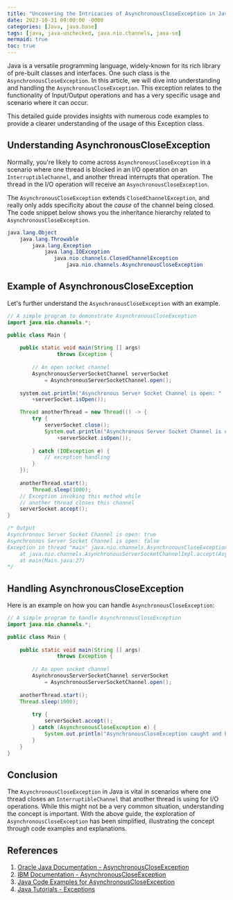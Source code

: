 ```yaml
---
title: "Uncovering the Intricacies of AsynchronousCloseException in Java"
date: 2023-10-31 09:00:00 -0000
categories: [Java, java.base]
tags: [java, java-unchecked, java.nio.channels, java-se]
mermaid: true
toc: true
---
```



Java is a versatile programming language, widely-known for its rich library of pre-built classes and interfaces. One such class is the `AsynchronousCloseException`. In this article, we will dive into understanding and handling the `AsynchronousCloseException`. This exception relates to the functionality of Input/Output operations and has a very specific usage and scenario where it can occur. 

This detailed guide provides insights with numerous code examples to provide a clearer understanding of the usage of this Exception class. 

## Understanding AsynchronousCloseException

Normally, you're likely to come across `AsynchronousCloseException` in a scenario where one thread is blocked in an I/O operation on an `InterruptibleChannel`, and another thread interrupts that operation. The thread in the I/O operation will receive an `AsynchronousCloseException`.

The `AsynchronousCloseException` extends `ClosedChannelException`, and really only adds specificity about the *cause* of the channel being closed. The code snippet below shows you the inheritance hierarchy related to `AsynchronousCloseException`.

```java
java.lang.Object
    java.lang.Throwable
        java.lang.Exception
            java.lang.IOException
               java.nio.channels.ClosedChannelException
                   java.nio.channels.AsynchronousCloseException
```
## Example of AsynchronousCloseException

Let's further understand the `AsynchronousCloseException` with an example.

```java
// A simple program to demonstrate AsynchronousCloseException
import java.nio.channels.*;

public class Main {
      
    public static void main(String [] args) 
                throws Exception {
                          
        // An open socket channel
        AsynchronousServerSocketChannel serverSocket
            = AsynchronousServerSocketChannel.open();
		
	system.out.println("Asynchronous Server Socket Channel is open: "
		+serverSocket.isOpen());

	Thread anotherThread = new Thread(() -> {
		try {
			serverSocket.close();
			System.out.println("Asynchronous Server Socket Channel is open: "
				+serverSocket.isOpen());
					
		} catch (IOException e) {
			// exception handling
		}
	});
		
	anotherThread.start();
		Thread.sleep(1000);
	// Exception invoking this method while
	// another thread closes this channel
	serverSocket.accept();
}

/* Output
Asynchronous Server Socket Channel is open: true
Asynchronous Server Socket Channel is open: false
Exception in thread "main" java.nio.channels.AsynchronousCloseException
	at java.nio.channels.AsynchronousServerSocketChannelImpl.accept(AsynchronousServerSocketChannelImpl.java:212)
	at main(Main.java:27)
*/
```

## Handling AsynchronousCloseException

Here is an example on how you can handle `AsynchronousCloseException`:

```java
// A simple program to handle AsynchronousCloseException
import java.nio.channels.*;

public class Main {
      
    public static void main(String [] args) 
                throws Exception {
                          
        // An open socket channel
        AsynchronousServerSocketChannel serverSocket
            = AsynchronousServerSocketChannel.open();
                  
	anotherThread.start();
	Thread.sleep(1000);
        
        try {
            serverSocket.accept();
        } catch (AsynchronousCloseException e) {
            System.out.println("AsynchronousCloseException caught and handled!");
        }
    }
}
```

## Conclusion

The `AsynchronousCloseException` in Java is vital in scenarios where one thread closes an `InterruptibleChannel` that another thread is using for I/O operations. While this might not be a very common situation, understanding the concept is important. With the above guide, the exploration of `AsynchronousCloseException` has been simplified, illustrating the concept through code examples and explanations.

## References

1. [Oracle Java Documentation - AsynchronousCloseException](https://docs.oracle.com/javase/7/docs/api/java/nio/channels/AsynchronousCloseException.html)
2. [IBM Documentation - AsynchronousCloseException](https://www.ibm.com/docs/en/sdk-java-technology/8?topic=guide-asynchronouscloseexception)
3. [Java Code Examples for AsynchronousCloseException](https://www.programcreek.com/java-api-examples/?class=java.nio.channels.AsynchronousCloseException&method=printStackTrace)
4. [Java Tutorials - Exceptions](https://docs.oracle.com/javase/tutorial/essential/exceptions/)